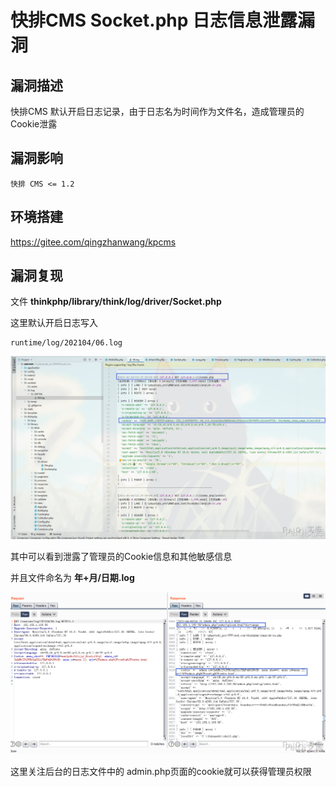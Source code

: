 # 快排CMS Socket.php 日志信息泄露漏洞

## 漏洞描述

快排CMS 默认开启日志记录，由于日志名为时间作为文件名，造成管理员的Cookie泄露

## 漏洞影响

```
快排 CMS <= 1.2
```

## 环境搭建

https://gitee.com/qingzhanwang/kpcms

## 漏洞复现

文件 **thinkphp/library/think/log/driver/Socket.php**

这里默认开启日志写入

```plain
runtime/log/202104/06.log
```

![](images/202202170921409.png)

其中可以看到泄露了管理员的Cookie信息和其他敏感信息

并且文件命名为 **年+月/日期.log**

![](images/202202170921851.png)

这里关注后台的日志文件中的 admin.php页面的cookie就可以获得管理员权限
